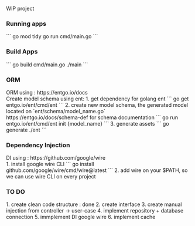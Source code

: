 WIP project

<H3>Running apps</H3>
```
go mod tidy
go run cmd/main.go
```
</br>

<H3>Build Apps</H3>
```
go build cmd/main.go
./main
```
</br>

<H3>ORM</H3>
ORM using : https://entgo.io/docs </br>
Create model schema using ent:
1. get dependency for golang ent 
```
go get entgo.io/ent/cmd/ent
```
2. create new model schema, the generated model located on `ent/schema/model_name.go` </br>
   https://entgo.io/docs/schema-def for schema documentation
```
go run entgo.io/ent/cmd/ent init {model_name}
```
3. generate assets
```
go generate ./ent
```
</br>

<H3>Dependency Injection</H3>
DI using : https://github.com/google/wire </br>
1. install google wire CLI
```
go install github.com/google/wire/cmd/wire@latest
```
2. add wire on your $PATH, so we can use wire CLI on every project

<H3>TO DO</H3>
1. create clean code structure : done
2. create interface
3. create manual injection from controller -> user-case
4. implement repository + database connection
5. immplement DI google wire 
6. implement cache 